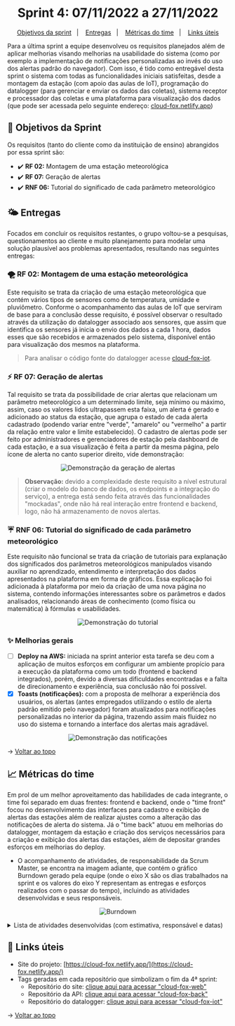 <span id="topo">

<h1 align="center">Sprint 4: 07/11/2022 a 27/11/2022</h1>

<p align="center">
    <a href="#objetivos">Objetivos da sprint</a> &nbsp |&nbsp &nbsp
    <a href="#entregas">Entregas</a> &nbsp |&nbsp &nbsp
    <a href="#metricas">Métricas do time</a> &nbsp |&nbsp &nbsp
    <a href="#links">Links úteis</a>
</p>

Para a última sprint a equipe desenvolveu os requisitos planejados além de aplicar
melhorias visando melhorias na usabilidade do sistema (como por exemplo a
implementação de notificações personalizadas ao invés do uso dos alertas padrão do
navegador). Com isso, é tido como entregável desta sprint o sistema com todas as
funcionalidades iniciais satisfeitas, desde a montagem da estação (com apoio das aulas
de IoT), programação do datalogger (para gerenciar e enviar os dados das coletas), sistema
receptor e processador das coletas e uma plataforma para visualização dos dados (que pode
ser acessada pelo seguinte endereço: [cloud-fox.netlify.app](https://cloud-fox.netlify.app/))

<span id="objetivos">
    
## :dart: Objetivos da Sprint
Os requisitos (tanto do cliente como da instituição de ensino) abrangidos por essa sprint são:

- :heavy_check_mark: **RF 02:** Montagem de uma estação meteorológica
- :heavy_check_mark: **RF 07:** Geração de alertas
- :heavy_check_mark: **RNF 06:** Tutorial do significado de cada parâmetro meteorológico

<span id="entregas">
        
## 🌤 Entregas
Focados em concluir os requisitos restantes, o grupo voltou-se a pesquisas, questionamentos ao cliente e muito planejamento para modelar uma solução plausível aos problemas apresentados, resultando nas seguintes entregas:

### 🌪 RF 02: Montagem de uma estação meteorológica

Este requisito se trata da criação de uma estação meteorológica que contém vários tipos de sensores como de temperatura, umidade e pluviômetro. Conforme o acompanhamento das aulas de IoT que serviram de base para a conclusão desse requisito, é possível observar o resultado através da utilização do datalogger associado aos sensores, que assim que identifica os sensores já inicia o envio dos dados a cada 1 hora, dados esses que são recebidos e armazenados pelo sistema, disponível então para visualização dos mesmos na plataforma.

> Para analisar o código fonte do datalogger acesse [cloud-fox-iot](https://github.com/The-Bugger-Ducks/cloud-fox-iot).

### ⚡️ RF 07: Geração de alertas

Tal requisito se trata da possibilidade de criar alertas que relacionam um parâmetro meteorológico a um determinado limite, seja mínimo ou máximo, assim, caso os valores lidos ultrapassem esta faixa, um alerta é gerado e adicionado ao status da estação, que agrupa o estado de cada alerta cadastrado (podendo variar entre "verde", "amarelo" ou "vermelho" a partir da relação entre valor e limite estabelecido). O cadastro de alertas pode ser feito por administradores e gerenciadores de estação pela dashboard de cada estação, e a sua visualização é feita a partir da mesma página, pelo ícone de alerta no canto superior direito, vide demonstração:

<div align="center">

![Demonstração da geração de alertas](https://user-images.githubusercontent.com/69374340/204180918-8b7fd6f1-eb51-4951-8630-d0ea6bde6420.gif)
</div>

> **Observação:** devido a complexidade deste requisito a nível estrutural (criar o modelo do banco de dados, os endpoints e a integração do serviço), a entrega está sendo feita através das funcionalidades "mockadas", onde não há real interação entre frontend e backend, logo, não há armazenamento de novos alertas.

### ☔️ RNF 06: Tutorial do significado de cada parâmetro meteorológico

Este requisito não funcional se trata da criação de tutoriais para explanação dos significados dos parâmetros meteorológicos manipulados visando auxiliar no aprendizado, entendimento e interpretação dos dados apresentados na plataforma em forma de gráficos. Essa explicação foi adicionada à plataforma por meio da criação de uma nova página no sistema, contendo informações interessantes sobre os parâmetros e dados analisados, relacionando áreas de conhecimento (como física ou matemática) à fórmulas e usabilidades.

<div align="center">

![Demonstração do tutorial](https://user-images.githubusercontent.com/69374340/204171167-15ad6e09-30c9-4e6b-bad2-59d44d4508ec.png)

</div>

### ✨ Melhorias gerais

- [ ] **Deploy na AWS:** iniciada na sprint anterior esta tarefa se deu com a aplicação de muitos esforços em configurar um ambiente propício para a execução da plataforma como um todo (frontend e backend integrados), porém, devido a diversas dificuldades encontradas e a falta de direcionamento e experiência, sua conclusão não foi possível.
- [x] **Toasts (notificações):** com a proposta de melhorar a experiência dos usuários, os alertas (antes empregados utilizando o estilo de alerta padrão emitido pelo navegador) foram atualizados para notificações personalizadas no interior da página, trazendo assim mais fluidez no uso do sistema e tornando a interface dos alertas mais agradável.

<div align="center">

![Demonstração das notificações](https://user-images.githubusercontent.com/69374340/204189152-12b09fb1-c3ca-4f31-a498-b3bf721ac97a.png)

</div>

→ [Voltar ao topo](#topo)

<span id="metricas">
    
## :chart_with_upwards_trend: Métricas do time
Em prol de um melhor aproveitamento das habilidades de cada integrante, o time foi separado em duas frentes: frontend e backend, onde o "time front" focou no desenvolvimento das interfaces para cadastro e exibição de alertas das estações além de realizar ajustes como a alteração das notificações de alerta do sistema. Já o "time back" atuou em melhorias do datalogger, montagem da estação e criação dos serviços necessários para a criação e exibição dos alertas das estações, além de depositar grandes esforços em melhorias do deploy. 
- O acompanhamento de atividades, de responsabilidade da Scrum Master, se encontra na imagem adiante, que contém o gráfico Burndown gerado pela equipe (onde o eixo X são os dias trabalhados na sprint e os valores do eixo Y representam as entregas e esforços realizados com o passar do tempo), incluindo as atividades desenvolvidas e seus 
responsáveis.
    
<div align="center">

![Burndown](https://user-images.githubusercontent.com/69374340/204172089-75daeed0-a581-4395-918e-c6ffc4f5d1ce.png)

</div>

<details>
 <summary>Lista de atividades desenvolvidas (com estimativa, responsável e datas)</summary>
 <br>
<div align="center">
 
![Tarefas](https://user-images.githubusercontent.com/69374340/204172182-67792b8a-edef-480a-ab4c-b69d04f9ce8d.png)
</div>

</details>
    
<span id="links">
    
## :link: Links úteis

- Site do projeto: [https://cloud-fox.netlify.app/](https://cloud-fox.netlify.app/)
- Tags geradas em cada repositório que simbolizam o fim da 4ª sprint:
  - Repositório do site: [clique aqui para acessar "cloud-fox-web"](https://github.com/The-Bugger-Ducks/cloud-fox-web)
  - Repositório da API: [clique aqui para acessar "cloud-fox-back"](https://github.com/The-Bugger-Ducks/cloud-fox-back)
  - Repositório do datalogger: [clique aqui para acessar "cloud-fox-iot"](https://github.com/The-Bugger-Ducks/cloud-fox-iot)

→ [Voltar ao topo](#topo)

